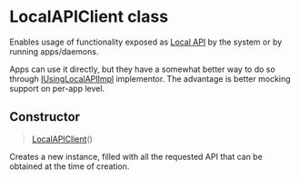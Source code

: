 # LocalAPIClient class

Enables usage of functionality exposed as [Local API](LocalAPIs.md) by the system or by running apps/daemons.

Apps can use it directly, but they have a somewhat better way to do so through [IUsingLocalAPIImpl](IUsingLocalAPIImpl.md) implementor. The advantage is better mocking support on per-app level.

## Constructor

> [LocalAPIClient](LocalAPIClient/constructor.md)()

Creates a new instance, filled with all the requested API that can be obtained at the time of creation.